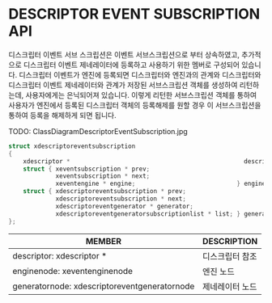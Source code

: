 __DESCRIPTOR EVENT SUBSCRIPTION API__
=====================================

디스크립터 이벤트 서브 스크립션은 이벤트 서브스크립션으로 부터 상속하였고, 추가적으로 디스크립터 이벤트 제네레이터에 등록하고 사용하기 위한 멤버로 구성되어 있습니다. 디스크립터 이벤트가 엔진에 등록되면 디스크립터와 엔진과의 관계와 디스크립터와 디스크립터 이벤트 제네레이터와 관계가 저장된 서브스크립션 객체를 생성하여 리턴하는데, 사용자에게는 은닉되어져 있습니다. 이렇게 리턴한 서브스크립션 객체를 통하여 사용자가 엔진에서 등록된 디스크립터 객체의 등록해제를 원할 경우 이 서브스크립션을 통하여 등록을 해제하게 되면 됩니다.

TODO: ClassDiagramDescriptorEventSubscription.jpg

```c
struct xdescriptoreventsubscription
{
    xdescriptor *                                                descriptor;
    struct { xeventsubscription * prev;
             xeventsubscription * next;
             xeventengine * engine;                            } enginenode;
    struct { xdescriptoreventsubscription * prev;
             xdescriptoreventsubscription * next;
             xdescriptoreventgenerator * generator;
             xdescriptoreventgeneratorsubscriptionlist * list; } generatornode;
};
```

| MEMBER                                       | DESCRIPTION |
| -------------------------------------------- | ----------- |
| descriptor: xdescriptor *                    | 디스크립터 참조 |
| enginenode: xeventenginenode                 | 엔진 노드 |
| generatornode: xdescriptoreventgeneratornode | 제네레이터 노드 |


